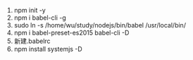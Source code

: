 1. npm init -y
2. npm i babel-cli -g
3. sudo ln -s  /home/wu/study/nodejs/bin/babel /usr/local/bin/
4. npm i babel-preset-es2015 babel-cli -D
5. 新建.babelrc
6. npm install systemjs -D